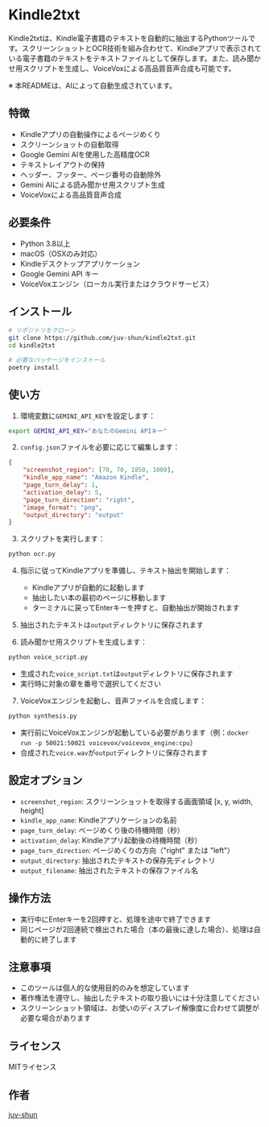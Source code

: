 # Kindle2txt

Kindle2txtは、Kindle電子書籍のテキストを自動的に抽出するPythonツールです。スクリーンショットとOCR技術を組み合わせて、Kindleアプリで表示されている電子書籍のテキストをテキストファイルとして保存します。また、読み聞かせ用スクリプトを生成し、VoiceVoxによる高品質音声合成も可能です。

※ 本READMEは、AIによって自動生成されています。

## 特徴

- Kindleアプリの自動操作によるページめくり
- スクリーンショットの自動取得
- Google Gemini AIを使用した高精度OCR
- テキストレイアウトの保持
- ヘッダー、フッター、ページ番号の自動除外
- Gemini AIによる読み聞かせ用スクリプト生成
- VoiceVoxによる高品質音声合成

## 必要条件

- Python 3.8以上
- macOS（OSXのみ対応）
- Kindleデスクトップアプリケーション
- Google Gemini API キー
- VoiceVoxエンジン（ローカル実行またはクラウドサービス）

## インストール

```bash
# リポジトリをクローン
git clone https://github.com/juv-shun/kindle2txt.git
cd kindle2txt

# 必要なパッケージをインストール
poetry install
```

## 使い方

1. 環境変数に`GEMINI_API_KEY`を設定します：

```bash
export GEMINI_API_KEY="あなたのGemini APIキー"
```

2. `config.json`ファイルを必要に応じて編集します：

```json
{
    "screenshot_region": [70, 70, 1850, 1000],
    "kindle_app_name": "Amazon Kindle",
    "page_turn_delay": 1,
    "activation_delay": 5,
    "page_turn_direction": "right",
    "image_format": "png",
    "output_directory": "output"
}
```

3. スクリプトを実行します：

```bash
python ocr.py
```

4. 指示に従ってKindleアプリを準備し、テキスト抽出を開始します：
   - Kindleアプリが自動的に起動します
   - 抽出したい本の最初のページに移動します
   - ターミナルに戻ってEnterキーを押すと、自動抽出が開始されます

5. 抽出されたテキストは`output`ディレクトリに保存されます

6. 読み聞かせ用スクリプトを生成します：
```bash
python voice_script.py
```
   - 生成された`voice_script.txt`は`output`ディレクトリに保存されます  
   - 実行時に対象の章を番号で選択してください

7. VoiceVoxエンジンを起動し、音声ファイルを合成します：
```bash
python synthesis.py
```
   - 実行前にVoiceVoxエンジンが起動している必要があります（例：`docker run -p 50021:50021 voicevox/voicevox_engine:cpu`）  
   - 合成された`voice.wav`が`output`ディレクトリに保存されます

## 設定オプション

- `screenshot_region`: スクリーンショットを取得する画面領域 [x, y, width, height]
- `kindle_app_name`: Kindleアプリケーションの名前
- `page_turn_delay`: ページめくり後の待機時間（秒）
- `activation_delay`: Kindleアプリ起動後の待機時間（秒）
- `page_turn_direction`: ページめくりの方向（"right" または "left"）
- `output_directory`: 抽出されたテキストの保存先ディレクトリ
- `output_filename`: 抽出されたテキストの保存ファイル名

## 操作方法

- 実行中にEnterキーを2回押すと、処理を途中で終了できます
- 同じページが2回連続で検出された場合（本の最後に達した場合）、処理は自動的に終了します

## 注意事項

- このツールは個人的な使用目的のみを想定しています
- 著作権法を遵守し、抽出したテキストの取り扱いには十分注意してください
- スクリーンショット領域は、お使いのディスプレイ解像度に合わせて調整が必要な場合があります

## ライセンス

MITライセンス

## 作者

[juv-shun](https://github.com/juv-shun)
